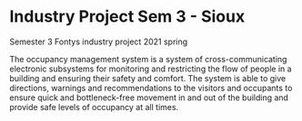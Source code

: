 # Industry Project Sem 3 - Sioux

Semester 3 Fontys industry project 2021 spring

The occupancy management system is a system of cross-communicating electronic subsystems for monitoring and restricting the flow of people in a building and ensuring their safety and comfort. The system is able to give directions, warnings and recommendations to the visitors and occupants to ensure quick and bottleneck-free movement in and out of the building and provide safe levels of occupancy at all times. 
